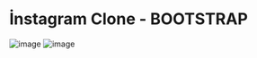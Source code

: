 # İnstagram Clone - BOOTSTRAP
![image](https://user-images.githubusercontent.com/89140860/174641821-bcda6c52-3311-4a6c-aa0f-d23d3d2b274c.png)
![image](https://user-images.githubusercontent.com/89140860/174642085-4cb1f168-33bf-4f6e-859b-b402c974e81c.png)



